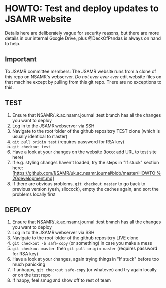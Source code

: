 # HOWTO: Test and deploy updates to JSAMR website

Details here are deliberately vague for security reasons, but there are more details in our internal Google Drive, plus @DeckOfPandas is always on hand to help.

## Important

To JSAMR committee members: The JSAMR website runs from a clone of this repo on NSAMR's webserver. *Do not ever ever ever* edit website files on that machine except by pulling from this git repo. There are no exceptions to this.

## TEST
1. Ensure that NSAMR/uk.ac.nsamr.journal :test branch has all the changes you want to deploy
2. Log in to the JSAMR webserver via SSH
3. Navigate to the root folder of the github repository TEST clone (which is usually identical to master)
4. `git pull origin test` (requires password for RSA key)
5. `git checkout test`
6. Have a look at your changes on the website (todo: add URL to test site here)
7. If e.g. styling changes haven't loaded, try the steps in "If stuck" section here: [https://github.com/NSAMR/uk.ac.nsamr.journal/blob/master/HOWTO:%20development.md]
7. If there are obvious problems, `git checkout master` to go back to previous version (yeah, slicccck), empty the caches again, and sort the problems locally first

## DEPLOY
1. Ensure that NSAMR/uk.ac.nsamr.journal :test branch has all the changes you want to deploy
2. Log in to the JSAMR webserver via SSH
3. Navigate to the root folder of the github repository LIVE clone
4. `git checkout -b safe-copy` (or something) in case you make a mess
5. `git checkout master`, then `git pull origin master` (requires password for RSA key)
6. Have a look at your changes, again trying things in "If stuck" before too much panicking
7. If unhappy, `git checkout safe-copy` (or whatever) and try again locally or on the test repo
8. If happy, feel smug and show off to rest of team
